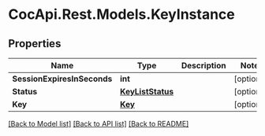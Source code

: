 ﻿# CocApi.Rest.Models.KeyInstance

## Properties

Name | Type | Description | Notes
------------ | ------------- | ------------- | -------------
**SessionExpiresInSeconds** | **int** |  | [optional] 
**Status** | [**KeyListStatus**](KeyListStatus.md) |  | [optional] 
**Key** | [**Key**](Key.md) |  | [optional] 

[[Back to Model list]](../../README.md#documentation-for-models) [[Back to API list]](../../README.md#documentation-for-api-endpoints) [[Back to README]](../../README.md)

